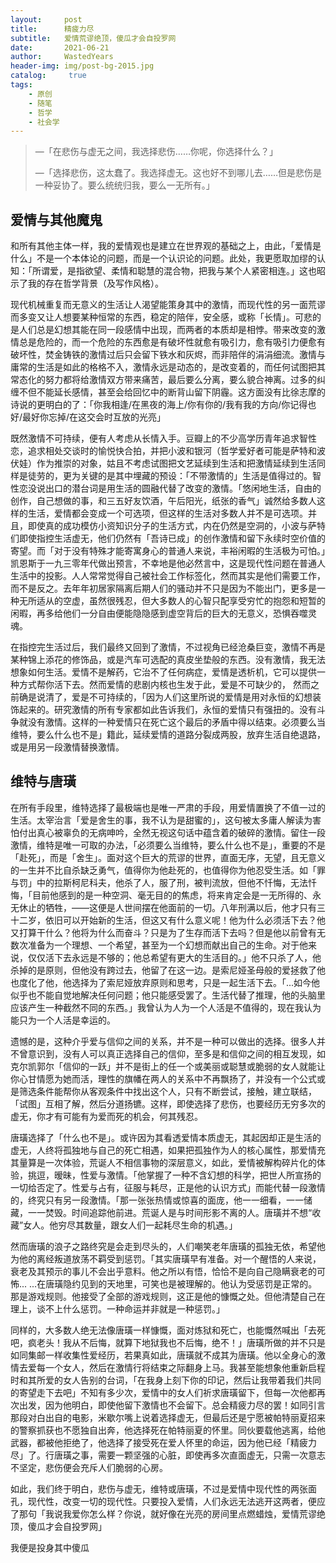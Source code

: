 ```yaml
---
layout:     post
title:      精疲力尽
subtitle:   爱情荒谬绝顶，傻瓜才会自投罗网
date:       2021-06-21
author:     WastedYears
header-img: img/post-bg-2015.jpg
catalog: 	 true
tags:
    - 原创
    - 随笔
    - 哲学
    - 社会学
---
```


> —「在悲伤与虚无之间，我选择悲伤……你呢，你选择什么？」
>
> —「选择悲伤，这太蠢了。我选择虚无。这也好不到哪儿去……但是悲伤是一种妥协了。要么统统归我，要么一无所有。」                                     

## 爱情与其他魔鬼

和所有其他主体一样，我的爱情观也是建立在世界观的基础之上，由此，「爱情是什么」不是一个本体论的问题，而是一个认识论的问题。此处，我更愿取加缪的认知：「所谓爱，是指欲望、柔情和聪慧的混合物，把我与某个人紧密相连。」这也昭示了我的存在哲学背景（及写作风格）。

现代机械重复而无意义的生活让人渴望能策身其中的激情，而现代性的另一面荒谬而多变又让人想要某种恒常的东西，稳定的陪伴，安全感，或称「长情」。可悲的是人们总是幻想其能在同一段感情中出现，而两者的本质却是相悖。带来改变的激情总是危险的，而一个危险的东西愈是有破坏性就愈有吸引力，愈有吸引力便愈有破坏性，焚金铸铁的激情过后只会留下铁水和灰烬，而非陪伴的涓涓细流。激情与庸常的生活是如此的格格不入，激情永远是动态的，是改变着的，而任何试图把其常态化的努力都将给激情双方带来痛苦，最后要么分离，要么貌合神离。过多的纠缠不但不能延长感情，甚至会给回忆中的断背山留下阴霾。这方面没有比徐志摩的诗说的更明白的了：「你我相逢/在黑夜的海上/你有你的/我有我的方向/你记得也好/最好你忘掉/在这交会时互放的光亮」

既然激情不可持续，便有人考虑从长情入手。豆瓣上的不少高学历青年追求智性恋，追求相处交谈时的愉悦快合拍，并把小波和银河（哲学爱好者可能是萨特和波伏娃）作为推崇的对象，姑且不考虑试图把文艺延续到生活和把激情延续到生活同样是徒劳的，更为关键的是其中埋藏的预设：「不带激情的」生活是值得过的。智性恋没说出口的潜台词是用生活的圆融代替了改变的激情。「悠闲地生活，自由的创作，自己想做的事，和三五好友饮酒，午后阳光，纸张的香气」诚然给多数人这样的生活，爱情都会变成一个可选项，但这样的生活对多数人并不是可选项。并且，即使真的成功模仿小资知识分子的生活方式，内在仍然是空洞的，小波与萨特们即使指控生活虚无，他们仍然有「吾诗已成」的创作激情和留下永续时空价值的寄望。而「对于没有特殊才能寄寓身心的普通人来说，丰裕闲暇的生活极为可怕。」凯恩斯于一九三零年代做出预言，不幸地是他必然言中，这是现代性问题在普通人生活中的投影。人人常常觉得自己被社会工作标签化，然而其实是他们需要工作，而不是反之。去年年初居家隔离后期人们的骚动并不只是因为不能出门，更多是一种无所适从的空虚，虽然很残忍，但大多数人的心智只配享受穷忙的抱怨和短暂的闲暇，再多给他们一分自由便能隐隐感到虚空背后的巨大的无意义，恐惧吞噬灵魂。

在指控完生活过后，我们最终又回到了激情，不过视角已经沧桑巨变，激情不再是某种锦上添花的修饰品，或是汽车可选配的真皮坐垫般的东西。没有激情，我无法想象如何生活。爱情不是解药，它治不了任何病症，爱情是透析机，它可以提供一种方式帮你活下去。然而爱情的悲剧内核也生发于此，爱是不可缺少的， 然而之前确是说清了，爱是不可持续的，「因为人们这里所说的爱情是用对永恒的幻想装饰起来的。研究激情的所有专家都如此告诉我们，永恒的爱情只有强扭的。没有斗争就没有激情。这样的一种爱情只在死亡这个最后的矛盾中得以结束。必须要么当维特，要么什么也不是」籍此，延续爱情的道路分裂成两股，放弃生活自绝退路，或是用另一段激情替换激情。

## 维特与唐璜

在所有手段里，维特选择了最极端也是唯一严肃的手段，用爱情置换了不值一过的生活。太宰治言「爱是舍生的事，我不认为是甜蜜的」，这句被太多庸人解读为害怕付出真心被辜负的无病呻吟，全然无视这句话中蕴含着的破碎的激情。留住一段激情，维特是唯一可取的办法，「必须要么当维特，要么什么也不是」，重要的不是「赴死」，而是「舍生」。面对这个巨大的荒谬的世界，直面无序，无望，且无意义的一生并不比自杀缺乏勇气，值得你为他赴死的，也值得你为他忍受生活。如「罪与罚」中的拉斯柯尼科夫，他杀了人，服了刑，被判流放，但他不忏悔，无法忏悔，「目前他感到的是一种空洞、毫无目的的焦虑，将来肯定会是一无所得的、永无休止的牺牲，——这便是人世间摆在他面前的一切。八年刑满以后，他才只有三十二岁，依旧可以开始新的生活，但这又有什么意义呢！他为什么必须活下去？他又打算干什么？他将为什么而奋斗？只是为了生存而活下去吗？但是他以前曾有无数次准备为一个理想、一个希望，甚至为一个幻想而献出自己的生命。对于他来说，仅仅活下去永远是不够的；他总希望有更大的生活目的。」他不只杀了人，他杀掉的是原则，但他没有跨过去，他留了在这一边。是索尼娅圣母般的爱拯救了他也度化了他，他选择为了索尼娅放弃原则和思考，只是一起生活下去。「...如今他似乎也不能自觉地解决任何问题；他只能感受罢了。生活代替了推理，他的头脑里应该产生一种截然不同的东西。」我曾认为人为一个人活是不值得的，现在我认为能只为一个人活是幸运的。

遗憾的是，这种介乎爱与信仰之间的关系，并不是一种可以做出的选择。很多人并不曾意识到，没有人可以真正选择自己的信仰，至多是和信仰之间的相互发现，如克尔凯郭尔「信仰的一跃」并不是街上的任一个或美丽或聪慧或脆弱的女人就能让你心甘情愿为她而活，理性的旗幡在两人的关系中不再飘扬了，并没有一个公式或是筛选条件能帮你从客观条件中找出这个人，只有不断尝试，接触，建立联结，「试图」互相了解，然后分道扬镳。这样，即使选择了悲伤，也要经历无穷多次的虚无，你才有可能有为爱而死的机会，何其残忍。

唐璜选择了「什么也不是」。或许因为其看透爱情本质虚无，其起因却正是生活的虚无，人终将孤独地与自己的死亡相遇，如果把孤独作为人的核心属性，那爱情充其量算是一次体验，荒诞人不相信事物的深层意义，如此，爱情被解构碎片化的体验，挑逗，暧昧，性爱与激情。「他掌握了一种不含幻想的科学，把世人所宣扬的一切给否定了。性爱与占有，征服与耗尽，正是他的认识方式」而能代替一段激情的，终究只有另一段激情。「那一张张热情或惊喜的面庞，他一一细看，一一储藏，一一焚毁。时间追踪他前进。荒诞人是与时间形影不离的人。唐璜并不想“收藏”女人。他穷尽其数量，跟女人们一起耗尽生命的机遇。」

然而唐璜的浪子之路终究是会走到尽头的，人们嘲笑老年唐璜的孤独无依，希望他为他的离经叛道放荡不羁受到惩罚。「其实唐璜早有准备。对一个醒悟的人来说，衰老及其预示的事儿不会出乎意料。他之所以有悟，恰恰不是向自己隐瞒衰老的可怖... ...在唐璜隐约见到的天地里，可笑也是被理解的。他认为受惩罚是正常的。那是游戏规则。他接受了全部的游戏规则，这正是他的慷慨之处。但他清楚自己在理上，谈不上什么惩罚。一种命运并非就是一种惩罚。」

同样的，大多数人绝无法像唐璜一样慷慨，面对炼狱和死亡，也能慨然喊出「去死吧，疯老头！我从不后悔，就算下地狱我也不后悔，绝不！」唐璜所做的并不只是如同集邮一样收集性爱经历，若果真如此，唐璜就不成其为唐璜。他以全身心的激情去爱每一个女人，然后在激情行将结束之际翻身上马。我甚至能想象他重新启程时和其所爱的女人告别的台词，「在我身上刻下你的印记，然后让我带着我们共同的寄望走下去吧」不知有多少次，爱情中的女人们祈求唐璜留下，但每一次他都再次出发，因为他明白，即使他留下激情也不会留下。总会精疲力尽的罢！如同引言那段对白出自的电影，米歇尔嘴上说着选择虚无，但最后还是宁愿被帕特丽夏招来的警察抓获也不愿独自出奔，他选择死在帕特丽夏的怀里。同伙要载他逃离，给他武器，都被他拒绝了，他选择了接受死在爱人怀里的命运，因为他已经「精疲力尽」了。行唐璜之事，需要一颗坚强的心脏，即使再多次直面虚无，只需一次意志不坚定，悲伤便会充斥人们脆弱的心房。

如此，我们终于明白，悲伤与虚无，维特或唐璜，不过是爱情中现代性的两张面孔，现代性，改变一切的现代性。只要投入爱情，人们永远无法逃开这两者，便应了那句「我说我爱你怎么样？你说，就好像在光亮的房间里点燃蜡烛，爱情荒谬绝顶，傻瓜才会自投罗网」

我便是投身其中傻瓜
